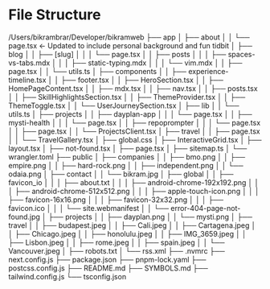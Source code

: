 # File Structure

/Users/bikrambrar/Developer/bikramweb
├── app
│   ├── about
│   │   └── page.tsx  ← Updated to include personal background and fun tidbit
│   ├── blog
│   │   ├── [slug]
│   │   │   └── page.tsx
│   │   ├── posts
│   │   │   ├── spaces-vs-tabs.mdx
│   │   │   ├── static-typing.mdx
│   │   │   └── vim.mdx
│   │   ├── page.tsx
│   │   └── utils.ts
│   ├── components
│   │   ├── experience-timeline.tsx
│   │   ├── footer.tsx
│   │   ├── HeroSection.tsx
│   │   ├── HomePageContent.tsx
│   │   ├── mdx.tsx
│   │   ├── nav.tsx
│   │   ├── posts.tsx
│   │   ├── SkillHighlightsSection.tsx
│   │   ├── ThemeProvider.tsx
│   │   ├── ThemeToggle.tsx
│   │   └── UserJourneySection.tsx
│   ├── lib
│   │   └── utils.ts
│   ├── projects
│   │   ├── dayplan-app
│   │   │   └── page.tsx
│   │   ├── mysti-health
│   │   │   └── page.tsx
│   │   ├── repoprompter
│   │   │   └── page.tsx
│   │   ├── page.tsx
│   │   └── ProjectsClient.tsx
│   ├── travel
│   │   ├── page.tsx
│   │   └── TravelGallery.tsx
│   ├── global.css
│   ├── InteractiveGrid.tsx
│   ├── layout.tsx
│   ├── not-found.tsx
│   ├── page.tsx
│   ├── sitemap.ts
│   └── wrangler.toml
├── public
│   ├── companies
│   │   ├── bmo.png
│   │   ├── empire.png
│   │   ├── hard-rock.png
│   │   ├── independent.png
│   │   └── odaia.png
│   ├── contact
│   │   └── bikram.jpg
│   ├── global
│   │   ├── favicon_io
│   │   │   ├── about.txt
│   │   │   ├── android-chrome-192x192.png
│   │   │   ├── android-chrome-512x512.png
│   │   │   ├── apple-touch-icon.png
│   │   │   ├── favicon-16x16.png
│   │   │   ├── favicon-32x32.png
│   │   │   ├── favicon.ico
│   │   │   └── site.webmanifest
│   │   └── error-404-page-not-found.jpg
│   ├── projects
│   │   ├── dayplan.png
│   │   └── mysti.png
│   ├── travel
│   │   ├── budapest.jpeg
│   │   ├── Cali.jpeg
│   │   ├── Cartagena.jpeg
│   │   ├── Chicago.jpeg
│   │   ├── honolulu.jpeg
│   │   ├── IMG_3659.jpeg
│   │   ├── Lisbon.jpeg
│   │   ├── rome.jpeg
│   │   ├── spain.jpeg
│   │   └── Vancouver.jpeg
│   ├── robots.txt
│   └── rss.xml
├── .nvmrc
├── next.config.js
├── package.json
├── pnpm-lock.yaml
├── postcss.config.js
├── README.md
├── SYMBOLS.md
├── tailwind.config.js
└── tsconfig.json